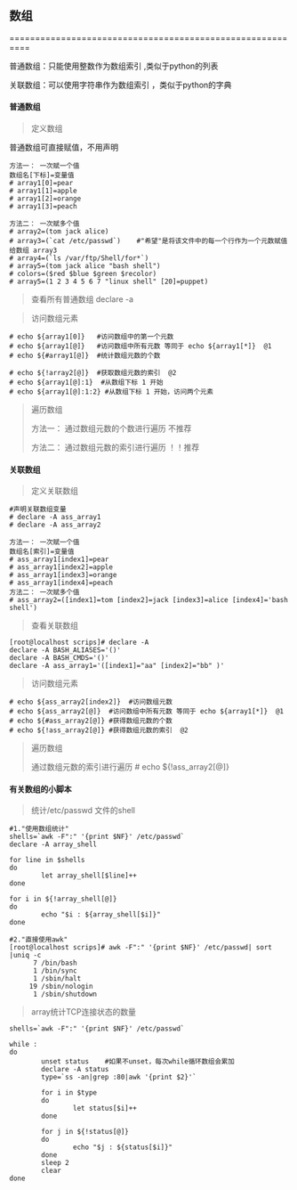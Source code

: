 ## 数组

==========================================================

普通数组：只能使用整数作为数组索引 ,类似于python的列表

关联数组：可以使用字符串作为数组索引 ，类似于python的字典



#### 普通数组

> 定义数组

普通数组可直接赋值，不用声明

```shell
方法一： 一次赋一个值
数组名[下标]=变量值
# array1[0]=pear
# array1[1]=apple
# array1[2]=orange
# array1[3]=peach

方法二： 一次赋多个值
# array2=(tom jack alice)
# array3=(`cat /etc/passwd`)    #"希望"是将该文件中的每一个行作为一个元数赋值给数组 array3
# array4=(`ls /var/ftp/Shell/for*`)
# array5=(tom jack alice "bash shell")
# colors=($red $blue $green $recolor)
# array5=(1 2 3 4 5 6 7 "linux shell" [20]=puppet)
```



> 查看所有普通数组  declare -a 



> 访问数组元素

```shell
# echo ${array1[0]}   #访问数组中的第一个元数
# echo ${array1[@]}   #访问数组中所有元数 等同于 echo ${array1[*]}  @1
# echo ${#array1[@]}  #统计数组元数的个数

# echo ${!array2[@]}  #获取数组元数的索引  @2
# echo ${array1[@]:1}  #从数组下标 1 开始
# echo ${array1[@]:1:2} #从数组下标 1 开始，访问两个元素
```



> 遍历数组
>
> 方法一： 通过数组元数的个数进行遍历    不推荐
>
> 方法二： 通过数组元数的索引进行遍历  ！！推荐





#### 关联数组

> 定义关联数组

```shell
#声明关联数组变量
# declare -A ass_array1
# declare -A ass_array2

方法一： 一次赋一个值
数组名[索引]=变量值
# ass_array1[index1]=pear
# ass_array1[index2]=apple
# ass_array1[index3]=orange
# ass_array1[index4]=peach
方法二： 一次赋多个值
# ass_array2=([index1]=tom [index2]=jack [index3]=alice [index4]='bash shell')
```



> 查看关联数组

```shell
[root@localhost scrips]# declare -A
declare -A BASH_ALIASES='()'
declare -A BASH_CMDS='()'
declare -A ass_array1='([index1]="aa" [index2]="bb" )'
```



> 访问数组元素

```shell
# echo ${ass_array2[index2]}  #访问数组元数
# echo ${ass_array2[@]}  #访问数组中所有元数 等同于 echo ${array1[*]}  @1
# echo ${#ass_array2[@]} #获得数组元数的个数
# echo ${!ass_array2[@]} #获得数组元数的索引  @2
```



> 遍历数组
>
> 通过数组元数的索引进行遍历   # echo ${!ass_array2[@]}



#### 有关数组的小脚本

> 统计/etc/passwd 文件的shell

```shell
#1."使用数组统计"
shells=`awk -F":" '{print $NF}' /etc/passwd`
declare -A array_shell

for line in $shells
do
        let array_shell[$line]++
done

for i in ${!array_shell[@]}
do
        echo "$i : ${array_shell[$i]}"
done

#2."直接使用awk"
[root@localhost scrips]# awk -F":" '{print $NF}' /etc/passwd| sort |uniq -c
      7 /bin/bash
      1 /bin/sync
      1 /sbin/halt
     19 /sbin/nologin
      1 /sbin/shutdown
```



> array统计TCP连接状态的数量

```shell
shells=`awk -F":" '{print $NF}' /etc/passwd`

while :
do
        unset status    #如果不unset，每次while循环数组会累加
        declare -A status
        type=`ss -an|grep :80|awk '{print $2}'`

        for i in $type
        do
                let status[$i]++
        done

        for j in ${!status[@]}
        do
                echo "$j : ${status[$i]}"
        done
        sleep 2
        clear
done
```

